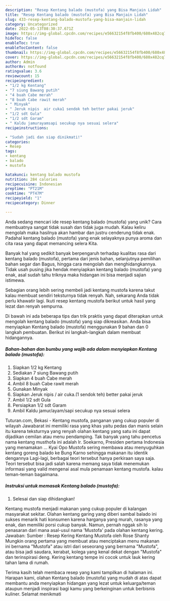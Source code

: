 ```yaml
---
description: "Resep Kentang balado (mustofa) yang Bisa Manjain Lidah"
title: "Resep Kentang balado (mustofa) yang Bisa Manjain Lidah"
slug: 433-resep-kentang-balado-mustofa-yang-bisa-manjain-lidah
category: Uncategorized
date: 2022-05-13T08:30:37.671Z
image: https://img-global.cpcdn.com/recipes/e56632154f8fb400/680x482cq70/kentang-balado-mustofa-foto-resep-utama.jpg
hideToc: false
enableToc: true
enableTocContent: false
thumbnail: https://img-global.cpcdn.com/recipes/e56632154f8fb400/680x482cq70/kentang-balado-mustofa-foto-resep-utama.jpg
cover: https://img-global.cpcdn.com/recipes/e56632154f8fb400/680x482cq70/kentang-balado-mustofa-foto-resep-utama.jpg
author: Admin
authorAv: notfound
ratingvalue: 3.6
reviewcount: 15
recipeingredient:
- "1/2 kg Kentang"
- "7 siung Bawang putih"
- "4 buah Cabe merah"
- "8 buah Cabe rawit merah"
- " Minyak"
- " Jeruk nipis  air cuka1 sendok teh better pakai jeruk"
- "1/2 sdt Gula"
- "1/2 sdt Garam"
- " Kaldu jamurayamsapi secukup nya sesuai selera"
recipeinstructions:

- "Sudah jadi dan siap dinikmati!"
categories:
- Resep
tags:
- kentang
- balado
- mustofa

katakunci: kentang balado mustofa 
nutrition: 284 calories
recipecuisine: Indonesian
preptime: "PT21M"
cooktime: "PT47M"
recipeyield: "1"
recipecategory: Dinner

---
```





Anda sedang mencari ide resep kentang balado (mustofa) yang unik? Cara membuatnya sangat tidak susah dan tidak juga mudah. Kalau keliru mengolah maka hasilnya akan hambar dan justru cenderung tidak enak. Padahal kentang balado (mustofa) yang enak selayaknya punya aroma dan cita rasa yang dapat memancing selera Kita.





Banyak hal yang sedikit banyak berpengaruh terhadap kualitas rasa dari kentang balado (mustofa), pertama dari jenis bahan, selanjutnya pemilihan bahan segar dan Bagus, hingga cara mengolah dan menghidangkannya. Tidak usah pusing jika hendak menyiapkan kentang balado (mustofa) yang enak,      asal sudah tahu triknya maka hidangan ini bisa menjadi sajian istimewa.














Sebagian orang lebih sering membeli jadi kentang mustofa karena takut kalau membuat sendiri teksturnya tidak renyah. Nah, sekarang Anda tidak perlu khawatir lagi. Ikuti resep kentang mustofa berikut untuk hasil yang lezat dan renyah sempurna.






Di bawah ini ada beberapa tips dan trik praktis yang dapat diterapkan untuk mengolah kentang balado (mustofa) yang siap dikreasikan. Anda bisa menyiapkan Kentang balado (mustofa) menggunakan 9 bahan dan 0 langkah pembuatan. Berikut ini langkah-langkah dalam membuat hidangannya.

<!--inarticleads1-->

##### Bahan-bahan dan bumbu yang wajib ada dalam menyiapkan Kentang balado (mustofa):

1. Siapkan 1/2 kg Kentang
1. Sediakan 7 siung Bawang putih
1. Siapkan 4 buah Cabe merah
1. Ambil 8 buah Cabe rawit merah
1. Gunakan  Minyak
1. Siapkan  Jeruk nipis / air cuka.(1 sendok teh) better pakai jeruk
1. Ambil 1/2 sdt Gula
1. Persiapkan 1/2 sdt Garam
1. Ambil  Kaldu jamur/ayam/sapi secukup nya sesuai selera


Tuturan.com, Bekasi - Kentang mustofa, panganan yang cukup populer di wilayah Jawabarat ini memiliki rasa yang khas yaitu pedas dan manis selain itu karena teksturnya yang renyah olahan kentang yang satu ini dapat dijadikan cemilan atau menu pendamping. Tak banyak yang tahu pencetus nama kentang musthofa ini adalah Ir. Soekarno, Presiden pertama Indonesia yang menamakan … Kyai Opo Mustofa sering membawa atau menyuguhkan kentang goreng balado ke Bung Karno sehingga makanan itu identik dengannya Lagi-lagi, berbagai teori tersebut hanya perkiraan saya saja. Teori tersebut bisa jadi salah karena memang saya tidak menemukan informasi yang valid mengenai asal mula penamaan kentang mustofa. kalau teman-teman bagaimana. 

<!--inarticleads2-->

##### Instruksi untuk memasak Kentang balado (mustofa):


1. Selesai dan siap dihidangkan!

Kentang mustofa menjadi makanan yang cukup populer di kalangan masyarakat sekitar. Olahan kentang garing yang diberi sambal balado ini sukses menarik hati konsumen karena harganya yang murah, rasanya yang enak, dan memiliki porsi cukup banyak. Namun, pernah nggak sih lo penasaran dari mana asal-usul nama &#39;Mustofa&#39; pada olahan kentang kering. Jawaban: Sumber : Resep Kering Kentang Mustofa oleh Rose Shanty Mungkin orang pertama yang membuat atau menciptakan menu makanan ini bernama &#34;Mustofa&#34; atau istri dari seseorang yang bernama &#34;Mustofa&#34;, atau bisa jadi saudara, kerabat, kolega yang kenal dekat dengan &#34;Mustofa&#34; dan terinspirasi deng. Kering kentang tempe ini cocok untuk lauk kering tahan lama di rumah. 

Terima kasih telah membaca resep yang kami tampilkan di halaman ini. Harapan kami, olahan Kentang balado (mustofa) yang mudah di atas dapat membantu anda menyiapkan hidangan yang lezat untuk keluarga/teman ataupun menjadi inspirasi bagi kamu yang berkeinginan untuk berbisnis kuliner. Selamat menikmati
